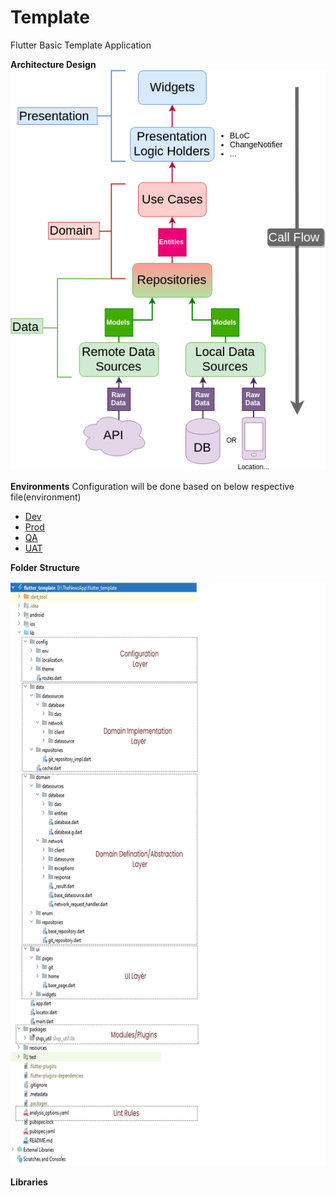 # Template
Flutter Basic Template Application


**Architecture Design**
![Architecture Diagram](https://github.com/ShivaGEA/flutter_template/blob/main/resources/clean_architecture_diagram.png)


**Environments**
Configuration will be done based on below respective file(environment)
- [Dev](lib/config/env/dev.dart)
- [Prod](lib/config/env//prod.dart)
- [QA](lib/config/env//qa.dart)
- [UAT](lib/config/env//uat.dart)


**Folder Structure**

![Flutter Folder Structure](https://github.com/ShivaGEA/flutter_template/blob/main/resources/Flutter%20Folder%20Structure.png)



**Libraries**
